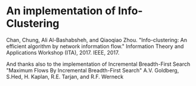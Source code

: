 # An implementation of Info-Clustering

Chan, Chung, Ali Al-Bashabsheh, and Qiaoqiao Zhou. "Info-clustering: An efficient algorithm by network information flow." Information Theory and Applications Workshop (ITA), 2017. IEEE, 2017.

And thanks also to the implementation of Incremental Breadth-First Search   
"Maximum Flows By Incremental Breadth-First Search" A.V. Goldberg, S.Hed, H. Kaplan, R.E. Tarjan, and R.F. Werneck
